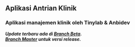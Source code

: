 ## Aplikasi Antrian Klinik
### Aplikasi manajemen klinik oleh Tinylab & Anbidev

<i><b>Update terbaru ada di [Branch Beta](https://github.com/ezralazuardy/aplikasi-antrian-klinik/tree/beta).<br>[Branch Master](https://github.com/ezralazuardy/aplikasi-antrian-klinik/tree/master) untuk versi release.</b></i>
